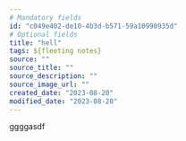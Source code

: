 ```yaml
---
# Mandatory fields
id: "c049e402-de10-4b3d-b571-59a10990935d"
# Optional fields
title: "hell"
tags: ${fleeting notes}
source: ""
source_title: ""
source_description: ""
source_image_url: ""
created_date: "2023-08-20"
modified_date: "2023-08-20"
---
```

ggggasdf